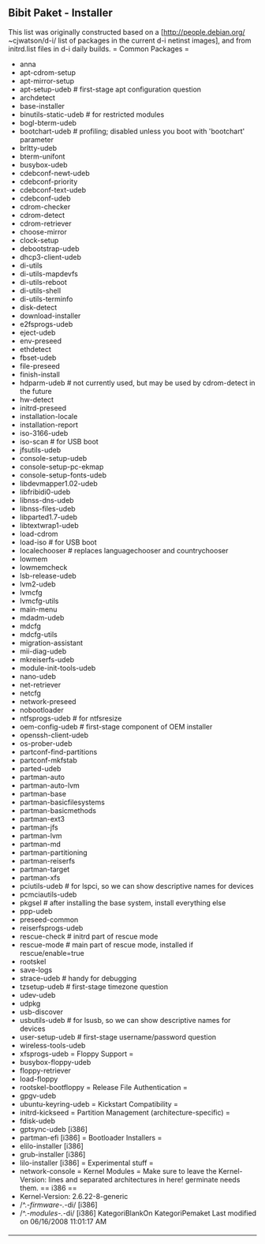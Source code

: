 ## Bibit Paket - Installer

This list was originally constructed based on a [http://people.debian.org/
~cjwatson/d-i/ list of packages in the current d-i netinst images], and from
initrd.list files in d-i daily builds.
= Common Packages =
 * anna
 * apt-cdrom-setup
 * apt-mirror-setup
 * apt-setup-udeb # first-stage apt configuration question
 * archdetect
 * base-installer
 * binutils-static-udeb # for restricted modules
 * bogl-bterm-udeb
 * bootchart-udeb # profiling; disabled unless you boot with 'bootchart'
parameter
 * brltty-udeb
 * bterm-unifont
 * busybox-udeb
 * cdebconf-newt-udeb
 * cdebconf-priority
 * cdebconf-text-udeb
 * cdebconf-udeb
 * cdrom-checker
 * cdrom-detect
 * cdrom-retriever
 * choose-mirror
 * clock-setup
 * debootstrap-udeb
 * dhcp3-client-udeb
 * di-utils
 * di-utils-mapdevfs
 * di-utils-reboot
 * di-utils-shell
 * di-utils-terminfo
 * disk-detect
 * download-installer
 * e2fsprogs-udeb
 * eject-udeb
 * env-preseed
 * ethdetect
 * fbset-udeb
 * file-preseed
 * finish-install
 * hdparm-udeb # not currently used, but may be used by cdrom-detect in the
future
 * hw-detect
 * initrd-preseed
 * installation-locale
 * installation-report
 * iso-3166-udeb
 * iso-scan # for USB boot
 * jfsutils-udeb
 * console-setup-udeb
 * console-setup-pc-ekmap
 * console-setup-fonts-udeb
 * libdevmapper1.02-udeb
 * libfribidi0-udeb
 * libnss-dns-udeb
 * libnss-files-udeb
 * libparted1.7-udeb
 * libtextwrap1-udeb
 * load-cdrom
 * load-iso # for USB boot
 * localechooser # replaces languagechooser and countrychooser
 * lowmem
 * lowmemcheck
 * lsb-release-udeb
 * lvm2-udeb
 * lvmcfg
 * lvmcfg-utils
 * main-menu
 * mdadm-udeb
 * mdcfg
 * mdcfg-utils
 * migration-assistant
 * mii-diag-udeb
 * mkreiserfs-udeb
 * module-init-tools-udeb
 * nano-udeb
 * net-retriever
 * netcfg
 * network-preseed
 * nobootloader
 * ntfsprogs-udeb # for ntfsresize
 * oem-config-udeb # first-stage component of OEM installer
 * openssh-client-udeb
 * os-prober-udeb
 * partconf-find-partitions
 * partconf-mkfstab
 * parted-udeb
 * partman-auto
 * partman-auto-lvm
 * partman-base
 * partman-basicfilesystems
 * partman-basicmethods
 * partman-ext3
 * partman-jfs
 * partman-lvm
 * partman-md
 * partman-partitioning
 * partman-reiserfs
 * partman-target
 * partman-xfs
 * pciutils-udeb # for lspci, so we can show descriptive names for devices
 * pcmciautils-udeb
 * pkgsel # after installing the base system, install everything else
 * ppp-udeb
 * preseed-common
 * reiserfsprogs-udeb
 * rescue-check # initrd part of rescue mode
 * rescue-mode  # main part of rescue mode, installed if rescue/enable=true
 * rootskel
 * save-logs
 * strace-udeb # handy for debugging
 * tzsetup-udeb # first-stage timezone question
 * udev-udeb
 * udpkg
 * usb-discover
 * usbutils-udeb # for lsusb, so we can show descriptive names for devices
 * user-setup-udeb # first-stage username/password question
 * wireless-tools-udeb
 * xfsprogs-udeb
= Floppy Support =
 * busybox-floppy-udeb
 * floppy-retriever
 * load-floppy
 * rootskel-bootfloppy
= Release File Authentication =
 * gpgv-udeb
 * ubuntu-keyring-udeb
= Kickstart Compatibility =
 * initrd-kickseed
= Partition Management (architecture-specific) =
 * fdisk-udeb
 * gptsync-udeb [i386]
 * partman-efi [i386]
= Bootloader Installers =
 * elilo-installer [i386]
 * grub-installer [i386]
 * lilo-installer [i386]
= Experimental stuff =
 * network-console
= Kernel Modules =
Make sure to leave the Kernel-Version: lines and separated architectures in
here! germinate needs them.
== i386 ==
 * Kernel-Version: 2.6.22-8-generic
 * /^.*-firmware-.*-di/ [i386]
 * /^.*-modules-.*-di/ [i386]
KategoriBlankOn KategoriPemaket
Last modified on 06/16/2008 11:01:17 AM
#### 
    
 
 
 
 
 
---
 
